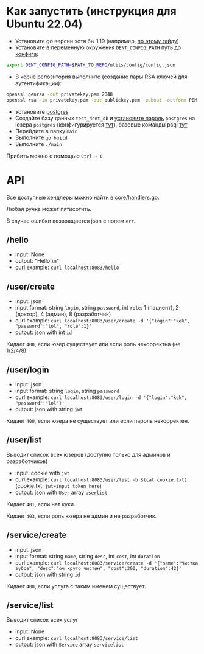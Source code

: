 # Как запустить (инструкция для Ubuntu 22.04)
- Установите go версии хотя бы 1.19 (например, [по этому гайду](https://howistart.org/posts/go/1/#setting-up-your-environment))
- Установите в переменную окружения `DENT_CONFIG_PATH` путь до [конфига](https://github.com/GandarfHSE/dentistryBackend/blob/main/utils/config/config.json):
```bash
export DENT_CONFIG_PATH=$PATH_TO_REPO/utils/config/config.json
```
- В корне репозитория выполните (создание пары RSA ключей для аутентификации):
```bash
openssl genrsa -out privatekey.pem 2048
openssl rsa -in privatekey.pem -out publickey.pem -pubout -outform PEM
```
- Установите [postgres](https://www.postgresql.org/download/)
- Создайте базу данных `test_dent_db` и [установите пароль](https://stackoverflow.com/questions/12720967/how-can-i-change-a-postgresql-user-password) `postgres` на юзера `postgres` (конфигурируется [тут](https://github.com/GandarfHSE/dentistryBackend/blob/main/utils/config/config.json)), базовые команды psql [тут](https://www.postgresqltutorial.com/postgresql-administration/psql-commands/)
- Перейдите в папку `main`
- Выполните `go build`
- Выполните `./main`

Прибить можно с помощью `Ctrl + C`

# API

Все доступные хендлеры можно найти в [core/handlers.go](https://github.com/GandarfHSE/dentistryBackend/blob/main/core/handlers.go).

Любая ручка может пятисотить.

В случае ошибки возвращается json с полем `err`.

## /hello
- input: None
- output: "Hello!\n"
- curl example: `curl localhost:8083/hello`

## /user/create
- input: json
- input format: string `login`, string `password`, int `role`: 1 (пациент), 2 (доктор), 4 (админ), 8 (разработчик)
- curl example: `curl localhost:8083/user/create -d '{"login":"kek", "password":"lol", "role":1}'`
- output: json with int `id`

Кидает `400`, если юзер существует или если роль некорректна (не 1/2/4/8).

## /user/login
- input: json
- input format: string `login`, string `password`
- curl example: `curl localhost:8083/user/login -d '{"login":"kek", "password":"lol"}'`
- output: json with string `jwt`

Кидает `400`, если юзера не существует или если пароль некорректен.

## /user/list
Выводит список всех юзеров (доступно только для админов и разработчиков)
- input: cookie with `jwt`
- curl example: `curl localhost:8083/user/list -b $(cat cookie.txt)` (cookie.txt: `jwt=input_token_here`)
- output: json with `User` array `userlist`

Кидает `401`, если нет куки.

Кидает `403`, если роль юзера не админ и не разработчик.

## /service/create
- input: json
- input format: string `name`, string `desc`, int `cost`, int `duration`
- curl example: `curl localhost:8083/service/create -d '{"name":"Чистка зубов", "desc":"оч круто чистим", "cost":300, "duration":42}'`
- output: json with string `id`

Кидает `400`, если услуга с таким именем существует.

## /service/list
Выводит список всех услуг
- input: None
- curl example: `curl localhost:8083/service/list`
- output: json with `Service` array `servicelist`
